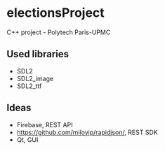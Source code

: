 # electionsProject
C++ project - Polytech Paris-UPMC

## Used libraries
- SDL2
- SDL2_image
- SDL2_ttf

## Ideas
- Firebase, REST API
- https://github.com/miloyip/rapidjson/, REST SDK
- Qt, GUI

